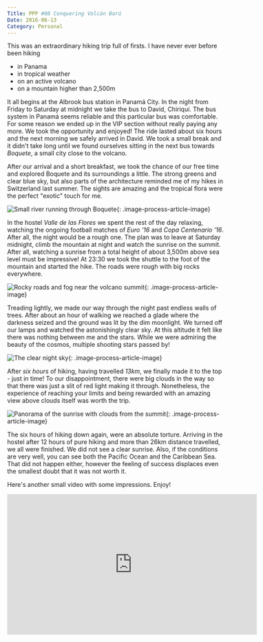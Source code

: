 ```yaml
---
Title: PPP #08 Conquering Volcán Barú
Date: 2016-06-13
Category: Personal
---
```


This was an extraordinary hiking trip full of firsts. I have never ever before been hiking

- in Panama
- in tropical weather
- on an active volcano
- on a mountain higher than 2,500m

It all begins at the Albrook bus station in Panamá City. In the night from Friday to Saturday at midnight we take the bus to David, Chiriquí. The bus system in Panamá seems reliable and this particular bus was comfortable. For some reason we ended up in the VIP section without really paying any more. We took the opportunity and enjoyed! The ride lasted about six hours and the next morning we safely arrived in David. We took a small break and it didn't take long until we found ourselves sitting in the next bus towards *Boquete*, a small city close to the volcano.

After our arrival and a short breakfast, we took the chance of our free time and explored Boquete and its surroundings a little. The strong greens and clear blue sky, but also parts of the architecture reminded me of my hikes in Switzerland last summer. The sights are amazing and the tropical flora were the perfect "exotic" touch for me.

![Small river running through Boquete]({attach}boquete-baru-1.jpg){: .image-process-article-image}

In the hostel *Valle de las Flores* we spent the rest of the day relaxing, watching the ongoing football matches of *Euro '16* and *Copa Centenario '16*. After all, the night would be a rough one. The plan was to leave at Saturday midnight, climb the mountain at night and watch the sunrise on the summit. After all, watching a sunrise from a total height of about 3,500m above sea level must be impressive! At 23:30 we took the shuttle to the foot of the mountain and started the hike. The roads were rough with big rocks everywhere.

![Rocky roads and fog near the volcano summit]({attach}boquete-baru-2.jpg){: .image-process-article-image}

Treading lightly, we made our way through the night past endless walls of trees. After about an hour of walking we reached a glade where the darkness seized and the ground was lit by the dim moonlight. We turned off our lamps and watched the astonishingly clear sky. At this altitude it felt like there was nothing between me and the stars. While we were admiring the beauty of the cosmos, multiple shooting stars passed by!

![The clear night sky]({attach}boquete-baru-3.jpg){: .image-process-article-image}

After *six hours* of hiking, having travelled *13km*, we finally made it to the top - just in time! To our disappointment, there were big clouds in the way so that there was just a slit of red light making it through. Nonetheless, the experience of reaching your limits and being rewarded with an amazing view above clouds itself was worth the trip.

![Panorama of the sunrise with clouds from the summit]({attach}boquete-baru-4.jpg){: .image-process-article-image}

The six hours of hiking down again, were an absolute torture. Arriving in the hostel after 12 hours of pure hiking and more than 26km distance travelled, we all were finished. We did not see a clear sunrise. Also, if the conditions are very well, you can see both the Pacific Ocean and the Caribbean Sea. That did not happen either, however the feeling of success displaces even the smallest doubt that it was not worth it.

Here's another small video with some impressions. Enjoy!

<iframe width="580" height="326" src="https://www.youtube.com/embed/wvFwTp0Jerc?t=70" frameborder="0" allowfullscreen></iframe>
